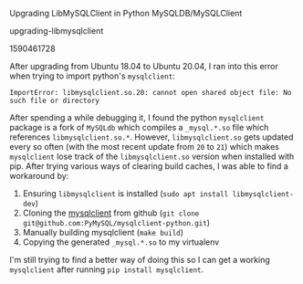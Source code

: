 Upgrading LibMySQLClient in Python MySQLDB/MySQLClient

upgrading-libmysqlclient

1590461728

After upgrading from Ubuntu 18.04 to Ubuntu 20.04, I ran into this error when
trying to import python's `mysqlclient`:

```
ImportError: libmysqlclient.so.20: cannot open shared object file: No such file or directory
```

After spending a while debugging it, I found the python `mysqlclient` package
is a fork of `MySQLdb` which compiles a `_mysql.*.so` file which references
`libmysqlclient.so.*`.  However, `libmysqlclient.so` gets updated every so
often (with the most recent update from `20` to `21`) which makes `mysqlclient`
lose track of the `libmysqlclient.so` version when installed with pip.  After
trying various ways of clearing build caches, I was able to find a workaround
by:

1.  Ensuring `libmysqlclient` is installed (`sudo apt install libmysqlclient-dev`)
2.  Cloning the [mysqlclient](https://github.com/PyMySQL/mysqlclient-python) from
github (`git clone git@github.com:PyMySQL/mysqlclient-python.git`)
3.  Manually building mysqlclient (`make build`)
4.  Copying the generated `_mysql.*.so` to my virtualenv

I'm still trying to find a better way of doing this so I can get a working
`mysqlclient` after running `pip install mysqlclient`.
